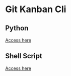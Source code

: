 # Git Kanban Cli

## Python

[Access here](https://github.com/eucleciojosias/git-kanban-cli/tree/master/python)

## Shell Script

[Access here](https://github.com/eucleciojosias/git-kanban-cli/tree/master/shell)
